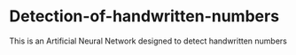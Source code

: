 # Detection-of-handwritten-numbers
This is an Artificial Neural Network designed to detect handwritten numbers
